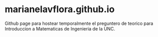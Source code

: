 # marianelavflora.github.io
Github page para hostear temporalmente el preguntero de teorico para Introduccion a Matematicas de Ingenieria de la UNC.
